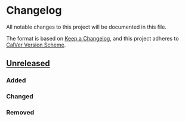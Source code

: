 
# Changelog

All notable changes to this project will be documented in this file.

The format is based on [Keep a Changelog](https://keepachangelog.com/en/1.0.0/),
and this project adheres to [CalVer Version Scheme](https://calver.org/).

## [Unreleased]

### Added

### Changed

### Removed

[Unreleased]: https://github.com/delnorteplaceneighborhood/delnorteplace.org/compare/v2021.10.21...HEAD
